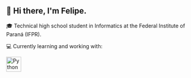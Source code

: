 ## 👋 Hi there, I'm Felipe.

🎓 Technical high school student in Informatics at the Federal Institute of Paraná (IFPR).

💻 Currently learning and working with:

<p align="left">
  <img src="https://cdn.jsdelivr.net/gh/devicons/devicon/icons/python/python-original.svg" alt="Python" width="40" height="40"/>
</p>
